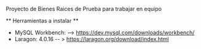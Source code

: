 Proyecto de Bienes Raices de Prueba para trabajar en equipo

** Herramientas a instalar **

- MySQL Workbench: -->  https://dev.mysql.com/downloads/workbench/
- Laragon: 4.0.16 -- > https://laragon.org/download/index.html